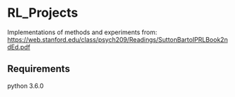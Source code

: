 # RL_Projects
Implementations of methods and experiments from:
https://web.stanford.edu/class/psych209/Readings/SuttonBartoIPRLBook2ndEd.pdf

## Requirements
python 3.6.0
